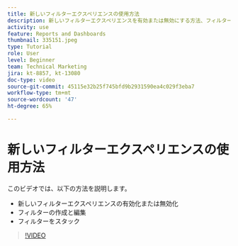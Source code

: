 ```yaml
---
title: 新しいフィルターエクスペリエンスの使用方法
description: 新しいフィルターエクスペリエンスを有効または無効にする方法、フィルターを作成および編集する方法、フィルターを積み重ねる方法を説明します。
activity: use
feature: Reports and Dashboards
thumbnail: 335151.jpeg
type: Tutorial
role: User
level: Beginner
team: Technical Marketing
jira: kt-8857, kt-13080
doc-type: video
source-git-commit: 45115e32b25f745bfd9b2931590ea4c029f3eba7
workflow-type: tm+mt
source-wordcount: '47'
ht-degree: 65%

---
```



# 新しいフィルターエクスペリエンスの使用方法

このビデオでは、以下の方法を説明します。

* 新しいフィルターエクスペリエンスの有効化または無効化
* フィルターの作成と編集
* フィルターをスタック

>[!VIDEO](https://video.tv.adobe.com/v/3419558/?quality=12&learn=on&enablevpops)
